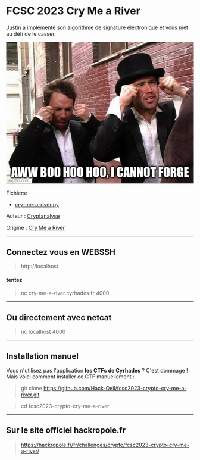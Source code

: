 # FCSC 2023 Cry Me a River

Justin a implémenté son algorithme de signature électronique et vous met au défi de le casser.

![meme-cry-me-a-river.jpg](meme-cry-me-a-river.jpg)

Fichiers:
- [cry-me-a-river.py](cry-me-a-river.py) 


Auteur : [Cryptanalyse](https://x.com/Cryptanalyse)


Origine : [Cry Me a River](https://hackropole.fr/fr/challenges/crypto/fcsc2023-crypto-cry-me-a-river/)


-----------

## Connectez vous en WEBSSH
> http://localhost

#### tentez 
> nc cry-me-a-river.cyrhades.fr 4000

-----------

## Ou directement avec netcat
> nc localhost 4000


-----------


## Installation manuel
Vous n'utilisez pas l'application **les CTFs de Cyrhades** ? C'est dommage !
Mais voici comment installer ce CTF manuellement :

> git clone https://github.com/Hack-Oeil/fcsc2023-crypto-cry-me-a-river.git

> cd fcsc2023-crypto-cry-me-a-river


-----------


## Sur le site officiel hackropole.fr
> https://hackropole.fr/fr/challenges/crypto/fcsc2023-crypto-cry-me-a-river/